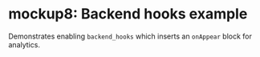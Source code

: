 # mockup8: Backend hooks example

Demonstrates enabling `backend_hooks` which inserts an `onAppear` block for analytics.
